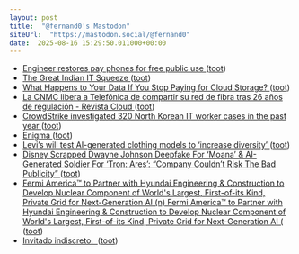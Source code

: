 ```yaml
---
layout: post
title:  "@fernand0's Mastodon"
siteUrl:  "https://mastodon.social/@fernand0"
date:  2025-08-16 15:29:50.011000+00:00
---
```

*  [Engineer restores pay phones for free public use  ](https://www.npr.org/2025/08/04/nx-s1-5484013/engineer-restores-pay-phones-for-free-public-use) ([toot](https://mastodon.social/@fernand0/115039154337897167))
*  [The Great Indian IT Squeeze ](https://indiadispatch.com/p/the-great-indian-it-squeez) ([toot](https://mastodon.social/@fernand0/115038857157316762))
*  [What Happens to Your Data If You Stop Paying for Cloud Storage? ](https://www.wired.com/story/what-happens-to-your-data-if-you-stop-paying-for-cloud-storage) ([toot](https://mastodon.social/@fernand0/115038210460391749))
*  [La CNMC libera a Telefónica de compartir su red de fibra tras 26 años de regulación - Revista Cloud ](https://revistacloud.com/la-cnmc-libera-a-telefonica-de-compartir-su-red-de-fibra-tras-26-anos-de-regulacion) ([toot](https://mastodon.social/@fernand0/115037931836789913))
*  [CrowdStrike investigated 320 North Korean IT worker cases in the past year ](https://cyberscoop.com/crowdstrike-north-korean-operatives) ([toot](https://mastodon.social/@fernand0/115037655915998534))
*  [Enigma ](https://www.flickr.com/photos/fernand0/54711274476) ([toot](https://mastodon.social/@fernand0/115037573879186180))
*  [Levi’s will test AI-generated clothing models to ‘increase diversity’ ](https://www.theverge.com/2023/3/27/23658385/levis-ai-generated-clothing-model-diversity-deni) ([toot](https://mastodon.social/@fernand0/115037480865345232))
*  [Disney Scrapped Dwayne Johnson Deepfake For ‘Moana’ & AI-Generated Soldier For ‘Tron: Ares’: “Company Couldn’t Risk The Bad Publicity” ](https://deadline.com/2025/08/disney-dwayne-johnson-deepfake-moana-ai-generated-tron-ares-1236478167) ([toot](https://mastodon.social/@fernand0/115035776005928336))
*  [Fermi America™ to Partner with Hyundai Engineering &amp; Construction to Develop Nuclear Component of World&#39;s Largest, First-of-its Kind, Private Grid for Next-Generation AI (n) Fermi America™ to Partner with Hyundai Engineering &amp; Construction to Develop Nuclear Component of World&#39;s Largest, First-of-its Kind, Private Grid for Next-Generation AI ( ](https://mastodon.social/@fernand0/115033998364301317) ([toot](https://mastodon.social/@fernand0/115033998364301317))
*  [Invitado indiscreto.  ](https://avecesunafoto.wordpress.com/2025/08/15/invitado-indiscreto) ([toot](https://mastodon.social/@fernand0/115033772821985130))
